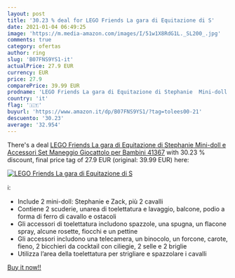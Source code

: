 ```yaml
---
layout: post
title: '30.23 % deal for LEGO Friends La gara di Equitazione di S'
date: 2021-01-04 06:49:25
image: 'https://m.media-amazon.com/images/I/51w1X8RdG1L._SL200_.jpg'
comments: true
category: ofertas
author: ring
slug: 'B07FNS9YS1-it'
actualPrice: 27.9 EUR
currency: EUR
price: 27.9
comparePrice: 39.99 EUR
prodname: 'LEGO Friends La gara di Equitazione di Stephanie  Mini-doll e Accessori  Set Maneggio Giocattolo per Bambini  41367'
country: 'it'
flag: '🇮🇹'
buyurl: 'https://www.amazon.it/dp/B07FNS9YS1/?tag=tolees00-21'
descuento: '30.23'
average: '32.954'
---
```


There's a deal [LEGO Friends La gara di Equitazione di Stephanie  Mini-doll e Accessori  Set Maneggio Giocattolo per Bambini  41367](https://www.amazon.it/dp/B07FNS9YS1/?tag=tolees00-21)  with  30.23 % discount, final price tag of  27.9 EUR (original: 39.99 EUR) here:

[![LEGO Friends La gara di Equitazione di S](https://m.media-amazon.com/images/I/51w1X8RdG1L._SL200_.jpg)](https://www.amazon.it/dp/B07FNS9YS1/?tag=tolees00-21)

ℹ️:

- Include 2 mini-doll: Stephanie e Zack, più 2 cavalli
- Contiene 2 scuderie, unarea di toelettatura e lavaggio, balcone, podio a forma di ferro di cavallo e ostacoli
- Gli accessori di toelettatura includono spazzole, una spugna, un flacone spray, alcune rosette, fiocchi e un pettine
- Gli accessori includono una telecamera, un binocolo, un forcone, carote, fieno, 2 bicchieri da cocktail con ciliegie, 2 selle e 2 briglie
- Utilizza l’area della toelettatura per strigliare e spazzolare i cavalli

[Buy it now!!](https://www.amazon.it/dp/B07FNS9YS1/?tag=tolees00-21)
